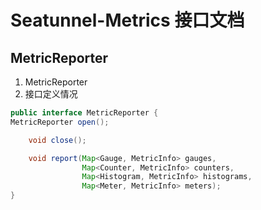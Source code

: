 # Seatunnel-Metrics 接口文档
## MetricReporter
1. MetricReporter
2. 接口定义情况
```java
public interface MetricReporter {
MetricReporter open();

    void close();

    void report(Map<Gauge, MetricInfo> gauges,
                Map<Counter, MetricInfo> counters,
                Map<Histogram, MetricInfo> histograms,
                Map<Meter, MetricInfo> meters);
}
```
